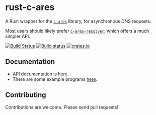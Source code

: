 # rust-c-ares #

A Rust wrapper for the [`c-ares`](http://c-ares.haxx.se/) library, for asynchronous DNS requests.

Most users should likely prefer [`c-ares-resolver`](https://github.com/dimbleby/c-ares-resolver/), which offers a much simpler API.

[![Build Status](https://travis-ci.org/dimbleby/rust-c-ares.svg?branch=master)](https://travis-ci.org/dimbleby/rust-c-ares)
[![Build status](https://ci.appveyor.com/api/projects/status/d5tce0p747b7iud8/branch/master?svg=true)](https://ci.appveyor.com/project/dimbleby/rust-c-ares/branch/master)
[![crates.io](http://meritbadge.herokuapp.com/c-ares)](https://crates.io/crates/c-ares)

## Documentation ##

- API documentation is [here](https://docs.rs/c-ares).
- There are some example programs [here](https://github.com/dimbleby/rust-c-ares/tree/master/examples).

## Contributing ##

Contributions are welcome.  Please send pull requests!
